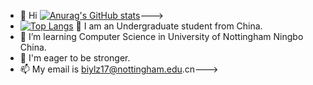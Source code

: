 - 👋 Hi
 [![Anurag's GitHub stats](https://github-readme-stats.vercel.app/api?username=LarryzhouLU)](https://github.com/anuraghazra/github-readme-stats)--->
- [![Top Langs](https://github-readme-stats.vercel.app/api/top-langs/?username=LarryzhouLU)](https://github.com/anuraghazra/github-readme-stats)
 👀 I am an Undergraduate student from China.
- 🌱 I’m learning Computer Science in University of Nottingham Ningbo China.
- 💞️ I'm eager to be stronger.
- 📫 My email is biylz17@nottingham.edu.cn--->

<!---
LarryzhouLU/LarryzhouLU is a ✨ special ✨ repository because its `README.md` (this file) appears on your GitHub profile.
You can click the Preview link to take a look at your changes.
--->
